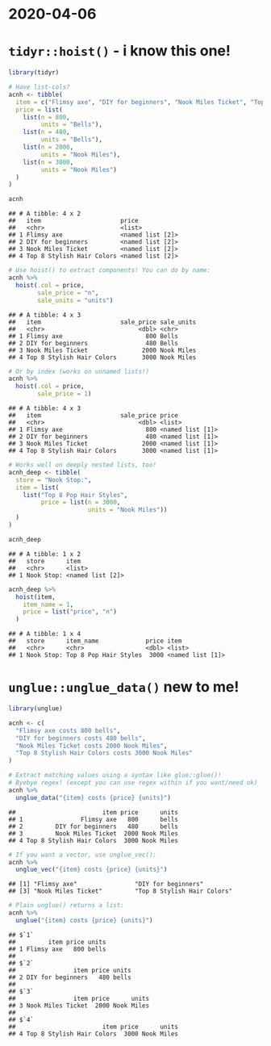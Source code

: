 2020-04-06
================

# `tidyr::hoist()` - i know this one\!

``` r
library(tidyr)

# Have list-cols?
acnh <- tibble(
  item = c("Flimsy axe", "DIY for beginners", "Nook Miles Ticket", "Top 8 Stylish Hair Colors"),
  price = list(
    list(n = 800,
         units = "Bells"),
    list(n = 480,
         units = "Bells"),
    list(n = 2000,
         units = "Nook Miles"),
    list(n = 3000,
         units = "Nook Miles")
  )
)

acnh
```

    ## # A tibble: 4 x 2
    ##   item                      price           
    ##   <chr>                     <list>          
    ## 1 Flimsy axe                <named list [2]>
    ## 2 DIY for beginners         <named list [2]>
    ## 3 Nook Miles Ticket         <named list [2]>
    ## 4 Top 8 Stylish Hair Colors <named list [2]>

``` r
# Use hoist() to extract components! You can do by name:
acnh %>%
  hoist(.col = price,
        sale_price = "n",
        sale_units = "units")
```

    ## # A tibble: 4 x 3
    ##   item                      sale_price sale_units
    ##   <chr>                          <dbl> <chr>     
    ## 1 Flimsy axe                       800 Bells     
    ## 2 DIY for beginners                480 Bells     
    ## 3 Nook Miles Ticket               2000 Nook Miles
    ## 4 Top 8 Stylish Hair Colors       3000 Nook Miles

``` r
# Or by index (works on unnamed lists!)
acnh %>%
  hoist(.col = price,
        sale_price = 1)
```

    ## # A tibble: 4 x 3
    ##   item                      sale_price price           
    ##   <chr>                          <dbl> <list>          
    ## 1 Flimsy axe                       800 <named list [1]>
    ## 2 DIY for beginners                480 <named list [1]>
    ## 3 Nook Miles Ticket               2000 <named list [1]>
    ## 4 Top 8 Stylish Hair Colors       3000 <named list [1]>

``` r
# Works well on deeply nested lists, too!
acnh_deep <- tibble(
  store = "Nook Stop:",
  item = list(
    list("Top 8 Pop Hair Styles",
         price = list(n = 3000,
                      units = "Nook Miles"))
  )
)

acnh_deep
```

    ## # A tibble: 1 x 2
    ##   store      item            
    ##   <chr>      <list>          
    ## 1 Nook Stop: <named list [2]>

``` r
acnh_deep %>%
  hoist(item,
    item_name = 1,
    price = list("price", "n")
  )
```

    ## # A tibble: 1 x 4
    ##   store      item_name             price item            
    ##   <chr>      <chr>                 <dbl> <list>          
    ## 1 Nook Stop: Top 8 Pop Hair Styles  3000 <named list [1]>

# `unglue::unglue_data()` new to me\!

``` r
library(unglue)

acnh <- c(
  "Flimsy axe costs 800 bells",
  "DIY for beginners costs 480 bells",
  "Nook Miles Ticket costs 2000 Nook Miles",
  "Top 8 Stylish Hair Colors costs 3000 Nook Miles"
)

# Extract matching values using a syntax like glue::glue()!
# Byebye regex! (except you can use regex within if you want/need ok)
acnh %>%
  unglue_data("{item} costs {price} {units}")
```

    ##                        item price      units
    ## 1                Flimsy axe   800      bells
    ## 2         DIY for beginners   480      bells
    ## 3         Nook Miles Ticket  2000 Nook Miles
    ## 4 Top 8 Stylish Hair Colors  3000 Nook Miles

``` r
# If you want a vector, use unglue_vec():
acnh %>%
  unglue_vec("{item} costs {price} {units}")
```

    ## [1] "Flimsy axe"                "DIY for beginners"        
    ## [3] "Nook Miles Ticket"         "Top 8 Stylish Hair Colors"

``` r
# Plain unglue() returns a list:
acnh %>%
  unglue("{item} costs {price} {units}")
```

    ## $`1`
    ##         item price units
    ## 1 Flimsy axe   800 bells
    ## 
    ## $`2`
    ##                item price units
    ## 2 DIY for beginners   480 bells
    ## 
    ## $`3`
    ##                item price      units
    ## 3 Nook Miles Ticket  2000 Nook Miles
    ## 
    ## $`4`
    ##                        item price      units
    ## 4 Top 8 Stylish Hair Colors  3000 Nook Miles
